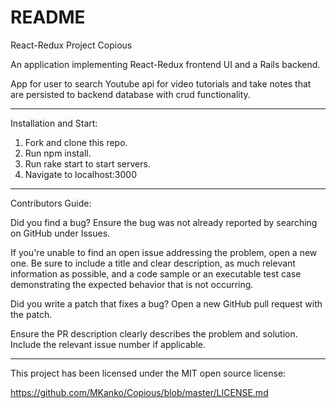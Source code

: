 # README

React-Redux Project Copious

An application implementing React-Redux frontend UI and a Rails backend. 

App for user to search Youtube api for video tutorials and take notes that are persisted to backend database with crud functionality.

_______________________________________________________________________________________________________

Installation and Start:

1) Fork and clone this repo.
2) Run npm install.
3) Run rake start to start servers.
4) Navigate to localhost:3000
___________________________________________________________________

Contributors Guide:

Did you find a bug?
Ensure the bug was not already reported by searching on GitHub under Issues.

If you're unable to find an open issue addressing the problem, open a new one. Be sure to include a title and clear description, as much relevant information as possible, and a code sample or an executable test case demonstrating the expected behavior that is not occurring.

Did you write a patch that fixes a bug?
Open a new GitHub pull request with the patch.

Ensure the PR description clearly describes the problem and solution. Include the relevant issue number if applicable.
______________________________________________________________________________________________________________________

This project has been licensed under the MIT open source license:

https://github.com/MKanko/Copious/blob/master/LICENSE.md








